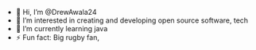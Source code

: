 - 👋 Hi, I’m @DrewAwala24
- 👀 I’m interested in creating and developing open source software, tech
- 🌱 I’m currently learning java
- ⚡ Fun fact: Big rugby fan, 

<!---
DrewAwala24/DrewAwala24 is a ✨ special ✨ repository because its `README.md` (this file) appears on your GitHub profile.
You can click the Preview link to take a look at your changes.
--->

